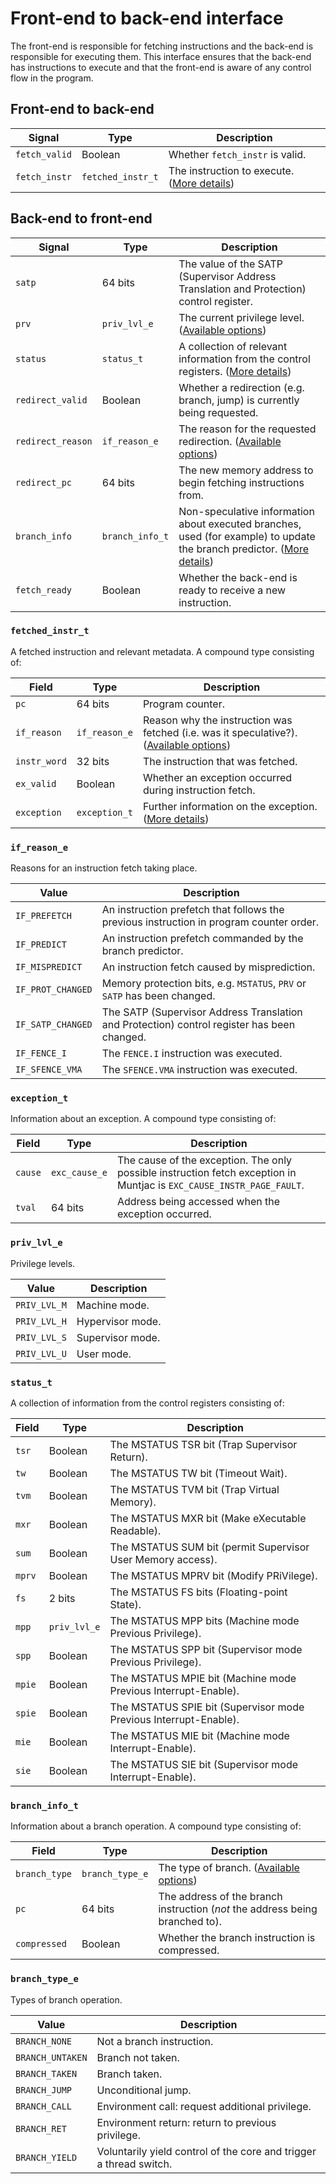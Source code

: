 # Front-end to back-end interface

The front-end is responsible for fetching instructions and the back-end is responsible for executing them. This interface ensures that the back-end has instructions to execute and that the front-end is aware of any control flow in the program.

## Front-end to back-end

| Signal | Type | Description |
| --- | --- | --- |
| `fetch_valid` | Boolean | Whether `fetch_instr` is valid. |
| `fetch_instr` | `fetched_instr_t` | The instruction to execute. ([More details](#fetched_instr_t)) |

## Back-end to front-end

| Signal | Type | Description |
| --- | --- | --- |
| `satp` | 64 bits | The value of the SATP (Supervisor Address Translation and Protection) control register. |
| `prv` | `priv_lvl_e` | The current privilege level. ([Available options](#priv_lvl_e)) |
| `status` | `status_t` | A collection of relevant information from the control registers. ([More details](#status_t)) |
| `redirect_valid` | Boolean | Whether a redirection (e.g. branch, jump) is currently being requested. |
| `redirect_reason` | `if_reason_e` | The reason for the requested redirection. ([Available options](#if_reason_e)) |
| `redirect_pc` | 64 bits | The new memory address to begin fetching instructions from. |
| `branch_info` | `branch_info_t` | Non-speculative information about executed branches, used (for example) to update the branch predictor. ([More details](#branch_info_t)) |
| `fetch_ready` | Boolean | Whether the back-end is ready to receive a new instruction. |

### `fetched_instr_t`
A fetched instruction and relevant metadata. A compound type consisting of:

| Field | Type | Description |
| --- | --- | --- |
| `pc` | 64 bits | Program counter. |
| `if_reason` | `if_reason_e` | Reason why the instruction was fetched (i.e. was it speculative?). ([Available options](#if_reason_e)) |
| `instr_word` | 32 bits | The instruction that was fetched. |
| `ex_valid` | Boolean | Whether an exception occurred during instruction fetch. |
| `exception` | `exception_t` | Further information on the exception. ([More details](#exception_t)) |

### `if_reason_e`
Reasons for an instruction fetch taking place.

| Value | Description |
| --- | --- |
| `IF_PREFETCH` | An instruction prefetch that follows the previous instruction in program counter order. |
| `IF_PREDICT` | An instruction prefetch commanded by the branch predictor. |
| `IF_MISPREDICT` | An instruction fetch caused by misprediction. |
| `IF_PROT_CHANGED` | Memory protection bits, e.g. `MSTATUS`, `PRV` or `SATP` has been changed. |
| `IF_SATP_CHANGED` | The SATP (Supervisor Address Translation and Protection) control register has been changed. |
| `IF_FENCE_I` | The `FENCE.I` instruction was executed. |
| `IF_SFENCE_VMA` | The `SFENCE.VMA` instruction was executed. |

### `exception_t`
Information about an exception. A compound type consisting of:

| Field | Type | Description |
| --- | --- | --- |
| `cause` | `exc_cause_e` | The cause of the exception. The only possible instruction fetch exception in Muntjac is `EXC_CAUSE_INSTR_PAGE_FAULT`. |
| `tval` | 64 bits | Address being accessed when the exception occurred. |


### `priv_lvl_e`
Privilege levels.

| Value | Description |
| --- | --- |
| `PRIV_LVL_M` | Machine mode. |
| `PRIV_LVL_H` | Hypervisor mode. |
| `PRIV_LVL_S` | Supervisor mode. |
| `PRIV_LVL_U` | User mode. |

### `status_t`
A collection of information from the control registers consisting of:

| Field | Type | Description |
| --- | --- | --- |
| `tsr` | Boolean | The MSTATUS TSR bit (Trap Supervisor Return). |
| `tw` | Boolean | The MSTATUS TW bit (Timeout Wait). |
| `tvm` | Boolean | The MSTATUS TVM bit (Trap Virtual Memory). |
| `mxr` | Boolean | The MSTATUS MXR bit (Make eXecutable Readable). |
| `sum` | Boolean | The MSTATUS SUM bit (permit Supervisor User Memory access). |
| `mprv` | Boolean | The MSTATUS MPRV bit (Modify PRiVilege). |
| `fs` | 2 bits | The MSTATUS FS bits (Floating-point State). |
| `mpp` | `priv_lvl_e` | The MSTATUS MPP bits (Machine mode Previous Privilege). |
| `spp` | Boolean | The MSTATUS SPP bit (Supervisor mode Previous Privilege). |
| `mpie` | Boolean | The MSTATUS MPIE bit (Machine mode Previous Interrupt-Enable). |
| `spie` | Boolean | The MSTATUS SPIE bit (Supervisor mode Previous Interrupt-Enable). |
| `mie` | Boolean | The MSTATUS MIE bit (Machine mode Interrupt-Enable). |
| `sie` | Boolean | The MSTATUS SIE bit (Supervisor mode Interrupt-Enable). |

### `branch_info_t`
Information about a branch operation. A compound type consisting of:

| Field | Type | Description |
| --- | --- | --- |
| `branch_type` | `branch_type_e` | The type of branch. ([Available options](#branch_type_e)) |
| `pc` | 64 bits | The address of the branch instruction (*not* the address being branched to). |
| `compressed` | Boolean | Whether the branch instruction is compressed. |

### `branch_type_e`
Types of branch operation.

| Value | Description |
| --- | --- |
| `BRANCH_NONE` | Not a branch instruction. |
| `BRANCH_UNTAKEN` | Branch not taken. |
| `BRANCH_TAKEN` | Branch taken. |
| `BRANCH_JUMP` | Unconditional jump. |
| `BRANCH_CALL` | Environment call: request additional privilege. |
| `BRANCH_RET` | Environment return: return to previous privilege. |
| `BRANCH_YIELD` | Voluntarily yield control of the core and trigger a thread switch. |
